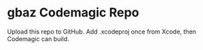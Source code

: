 # gbaz Codemagic Repo

Upload this repo to GitHub. Add .xcodeproj once from Xcode, then Codemagic can build.

